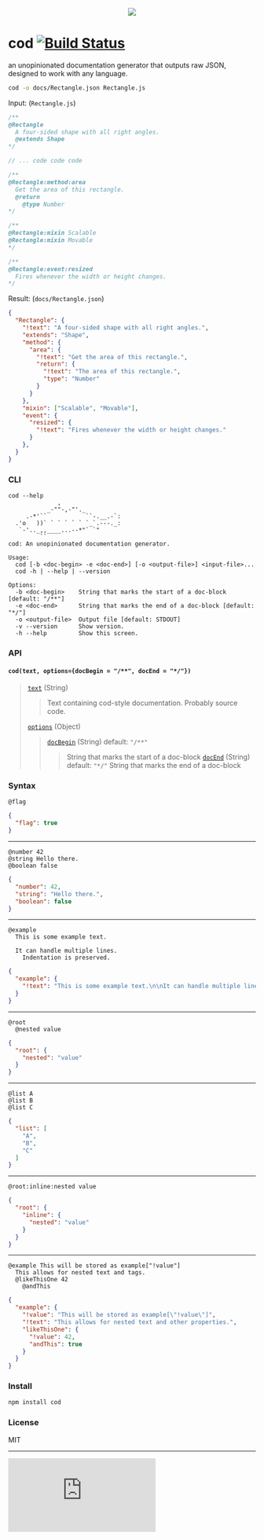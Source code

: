 <p align="center">
  <img src="http://i.imgur.com/Owgsb3R.jpg"/>
</p>

# cod [![Build Status](https://drone.io/github.com/namuol/cod/status.png)](https://drone.io/github.com/namuol/cod/latest)

an unopinionated documentation generator that outputs raw JSON, designed to work with any language.

```bash
cod -o docs/Rectangle.json Rectangle.js
```

Input: (`Rectangle.js`)

```js
/**
@Rectangle
  A four-sided shape with all right angles.
  @extends Shape
*/

// ... code code code

/**
@Rectangle:method:area
  Get the area of this rectangle.
  @return
    @type Number
*/

/**
@Rectangle:mixin Scalable
@Rectangle:mixin Movable
*/

/**
@Rectangle:event:resized
  Fires whenever the width or height changes.
*/
```

Result: (`docs/Rectangle.json`)

```json
{
  "Rectangle": {
    "!text": "A four-sided shape with all right angles.",
    "extends": "Shape",
    "method": {
      "area": {
        "!text": "Get the area of this rectangle.",
        "return": {
          "!text": "The area of this rectangle.",
          "type": "Number"
        }
      }
    },
    "mixin": ["Scalable", "Movable"],
    "event": {
      "resized": {
        "!text": "Fires whenever the width or height changes."
      }
    },
  }
}
```

### CLI

```
cod --help
              ,
           _-""-,-"'._         
     .-*'``           ``-.__.-`:
  .'o   ))` ` ` ` ` ` `_`.---._:
   `-'.._,,____...--*"` `"     
         ``
cod: An unopinionated documentation generator.

Usage:
  cod [-b <doc-begin> -e <doc-end>] [-o <output-file>] <input-file>...
  cod -h | --help | --version

Options:
  -b <doc-begin>    String that marks the start of a doc-block [default: "/**"]
  -e <doc-end>      String that marks the end of a doc-block [default: "*/"]
  -o <output-file>  Output file [default: STDOUT]
  -v --version      Show version.
  -h --help         Show this screen.
```

### API

<a name='api_cod'></a>
#### `cod(text, options={docBegin = "/**", docEnd = "*/"})`

> <a name='api_cod_text'></a>
> [`text`](#api_cod_text) (String)
> > Text containing cod-style documentation. Probably source code.
>
> <a name='api_cod_options'></a>
> [`options`](#api_cod_options) (Object)
> > <a name='api_cod_options_docBegin'></a>
> > [`docBegin`](#api_cod_options_docBegin) (String) default: `"/**"`
> > > String that marks the start of a doc-block
> > <a name='api_cod_options_docEnd'></a>
> > [`docEnd`](#api_cod_options_docEnd) (String) default: `"*/"`
> > > String that marks the end of a doc-block

### Syntax

```
@flag
```

```json
{
  "flag": true
}
```

----

```
@number 42
@string Hello there.
@boolean false
```

```json
{
  "number": 42,
  "string": "Hello there.",
  "boolean": false
}
```

----

```
@example
  This is some example text.

  It can handle multiple lines.
    Indentation is preserved.
```

```json
{
  "example": {
    "!text": "This is some example text.\n\nIt can handle multiple lines.\n  Indentation is preserved."
  }
}
```

----

```
@root
  @nested value
```

```json
{
  "root": {
    "nested": "value"
  }
}
```

----

```
@list A
@list B
@list C
```

```json
{
  "list": [
    "A",
    "B",
    "C"
  ]
}
```

----

```
@root:inline:nested value
```

```json
{
  "root": {
    "inline": {
      "nested": "value"
    }
  }
}
```

----

```
@example This will be stored as example["!value"]
  This allows for nested text and tags.
  @likeThisOne 42
    @andThis
```

```json
{
  "example": {
    "!value": "This will be stored as example[\"!value\"]",
    "!text": "This allows for nested text and other properties.",
    "likeThisOne": {
      "!value": 42,
      "andThis": true
    }
  }
}
```

### Install

```bash
npm install cod
```

### License

MIT

---

[![Analytics](https://ga-beacon.appspot.com/UA-33247419-2/cod/README.md)](https://github.com/igrigorik/ga-beacon)
